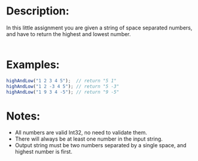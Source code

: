 # Description:
In this little assignment you are given a string of space separated numbers, and have to return the highest and lowest number.
<br><br>

# Examples:
```javascript 
highAndLow("1 2 3 4 5");  // return "5 1"
highAndLow("1 2 -3 4 5"); // return "5 -3"
highAndLow("1 9 3 4 -5"); // return "9 -5"
```


# Notes:
<ul>
<li>All numbers are valid Int32, no need to validate them.</li>
<li>There will always be at least one number in the input string.</li>
<li>Output string must be two numbers separated by a single space, and highest number is first.</li>
</ul>
